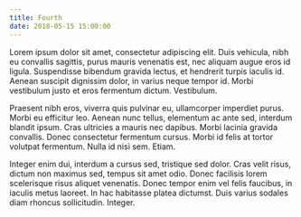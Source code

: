 ```yaml
---
title: Fourth
date: 2018-05-15 15:00:00
---
```


Lorem ipsum dolor sit amet, consectetur adipiscing elit. Duis vehicula, nibh eu convallis sagittis, purus mauris venenatis est, nec aliquam augue eros id ligula. Suspendisse bibendum gravida lectus, et hendrerit turpis iaculis id. Aenean suscipit dignissim dolor, in varius neque tempor id. Morbi vestibulum justo et eros fermentum dictum. Vestibulum.

Praesent nibh eros, viverra quis pulvinar eu, ullamcorper imperdiet purus. Morbi eu efficitur leo. Aenean nunc tellus, elementum ac ante sed, interdum blandit ipsum. Cras ultricies a mauris nec dapibus. Morbi lacinia gravida convallis. Donec consectetur fermentum cursus. Morbi id felis at tortor volutpat fermentum. Nulla id nisi sem. Etiam.

Integer enim dui, interdum a cursus sed, tristique sed dolor. Cras velit risus, dictum non maximus sed, tempus sit amet odio. Donec facilisis lorem scelerisque risus aliquet venenatis. Donec tempor enim vel felis faucibus, in iaculis metus laoreet. In hac habitasse platea dictumst. Duis varius sodales diam rhoncus sollicitudin. Integer.
